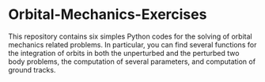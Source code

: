 # Orbital-Mechanics-Exercises
This repository contains six simples Python codes for the solving of orbital mechanics related problems. In particular, you can find several functions for the integration of orbits in both the unperturbed and the perturbed two body problems, the computation of several parameters, and computation of ground tracks.  
